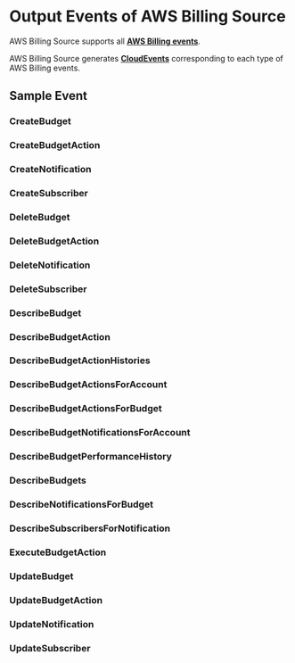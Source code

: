# Output Events of AWS Billing Source


AWS Billing Source supports all **[AWS Billing events](https://docs.aws.amazon.com/aws-cost-management/latest/APIReference/API_Operations_AWS_Budgets.html)**.

AWS Billing Source generates **[CloudEvents](https://docs.vanus.ai/reference/cloudevents)** corresponding to each type of AWS Billing events.

## Sample Event

### CreateBudget

### CreateBudgetAction

### CreateNotification

### CreateSubscriber

### DeleteBudget

### DeleteBudgetAction

### DeleteNotification

### DeleteSubscriber

### DescribeBudget

### DescribeBudgetAction

### DescribeBudgetActionHistories

### DescribeBudgetActionsForAccount

### DescribeBudgetActionsForBudget

### DescribeBudgetNotificationsForAccount

### DescribeBudgetPerformanceHistory

### DescribeBudgets

### DescribeNotificationsForBudget

### DescribeSubscribersForNotification

### ExecuteBudgetAction

### UpdateBudget

### UpdateBudgetAction

### UpdateNotification

### UpdateSubscriber

